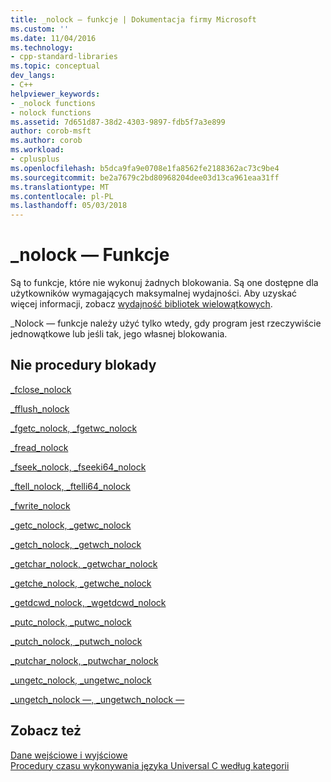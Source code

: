 ```yaml
---
title: _nolock — funkcje | Dokumentacja firmy Microsoft
ms.custom: ''
ms.date: 11/04/2016
ms.technology:
- cpp-standard-libraries
ms.topic: conceptual
dev_langs:
- C++
helpviewer_keywords:
- _nolock functions
- nolock functions
ms.assetid: 7d651d87-38d2-4303-9897-fdb5f7a3e899
author: corob-msft
ms.author: corob
ms.workload:
- cplusplus
ms.openlocfilehash: b5dca9fa9e0708e1fa8562fe2188362ac73c9be4
ms.sourcegitcommit: be2a7679c2bd80968204dee03d13ca961eaa31ff
ms.translationtype: MT
ms.contentlocale: pl-PL
ms.lasthandoff: 05/03/2018
---
```

# <a name="nolock-functions"></a>_nolock — Funkcje

Są to funkcje, które nie wykonuj żadnych blokowania. Są one dostępne dla użytkowników wymagających maksymalnej wydajności. Aby uzyskać więcej informacji, zobacz [wydajność bibliotek wielowątkowych](../c-runtime-library/multithreaded-libraries-performance.md).

 _Nolock — funkcje należy użyć tylko wtedy, gdy program jest rzeczywiście jednowątkowe lub jeśli tak, jego własnej blokowania.

## <a name="no-lock-routines"></a>Nie procedury blokady

 [_fclose_nolock](../c-runtime-library/reference/fclose-nolock.md)

 [_fflush_nolock](../c-runtime-library/reference/fflush-nolock.md)

 [_fgetc_nolock, _fgetwc_nolock](../c-runtime-library/reference/fgetc-nolock-fgetwc-nolock.md)

 [_fread_nolock](../c-runtime-library/reference/fread-nolock.md)

 [_fseek_nolock, _fseeki64_nolock](../c-runtime-library/reference/fseek-nolock-fseeki64-nolock.md)

 [_ftell_nolock, _ftelli64_nolock](../c-runtime-library/reference/ftell-nolock-ftelli64-nolock.md)

 [_fwrite_nolock](../c-runtime-library/reference/fwrite-nolock.md)

 [_getc_nolock, _getwc_nolock](../c-runtime-library/reference/getc-nolock-getwc-nolock.md)

 [_getch_nolock, _getwch_nolock](../c-runtime-library/reference/getch-nolock-getwch-nolock.md)

 [_getchar_nolock, _getwchar_nolock](../c-runtime-library/reference/getchar-nolock-getwchar-nolock.md)

 [_getche_nolock, _getwche_nolock](../c-runtime-library/reference/getche-nolock-getwche-nolock.md)

 [_getdcwd_nolock, _wgetdcwd_nolock](../c-runtime-library/reference/getdcwd-nolock-wgetdcwd-nolock.md)

 [_putc_nolock, _putwc_nolock](../c-runtime-library/reference/putc-nolock-putwc-nolock.md)

 [_putch_nolock, _putwch_nolock](../c-runtime-library/reference/putch-nolock-putwch-nolock.md)

 [_putchar_nolock, _putwchar_nolock](../c-runtime-library/reference/putchar-nolock-putwchar-nolock.md)

 [_ungetc_nolock, _ungetwc_nolock](../c-runtime-library/reference/ungetc-nolock-ungetwc-nolock.md)

 [_ungetch_nolock —, _ungetwch_nolock —](../c-runtime-library/reference/ungetch-ungetwch-ungetch-nolock-ungetwch-nolock.md)

## <a name="see-also"></a>Zobacz też

[Dane wejściowe i wyjściowe](../c-runtime-library/input-and-output.md)<br/>
 [Procedury czasu wykonywania języka Universal C według kategorii](../c-runtime-library/run-time-routines-by-category.md)<br/>
